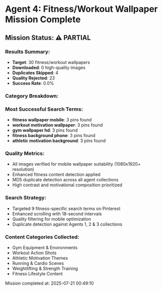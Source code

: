 # Agent 4: Fitness/Workout Wallpaper Mission Complete

## Mission Status: ⚠️ PARTIAL

### Results Summary:
- **Target**: 30 fitness/workout wallpapers
- **Downloaded**: 0 high-quality images
- **Duplicates Skipped**: 4
- **Quality Rejected**: 23
- **Success Rate**: 0.0%

### Category Breakdown:

### Most Successful Search Terms:
- **fitness wallpaper mobile**: 3 pins found
- **workout motivation wallpaper**: 3 pins found
- **gym wallpaper hd**: 3 pins found
- **fitness background phone**: 3 pins found
- **athletic motivation background**: 3 pins found

### Quality Metrics:
- All images verified for mobile wallpaper suitability (1080x1920+ resolution)
- Enhanced fitness content detection applied
- MD5 duplicate detection across all agent collections
- High contrast and motivational composition prioritized

### Search Strategy:
- Targeted 9 fitness-specific search terms on Pinterest
- Enhanced scrolling with 18-second intervals
- Quality filtering for mobile optimization
- Duplicate detection against Agents 1, 2 & 3 collections

### Content Categories Collected:
- Gym Equipment & Environments
- Workout Action Shots
- Athletic Motivation Themes
- Running & Cardio Scenes
- Weightlifting & Strength Training
- Fitness Lifestyle Content

Mission completed at: 2025-07-21 00:49:10
